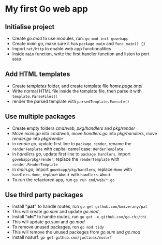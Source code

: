 # My first Go web app

## Initialise project

- Create _go.mod_ to use modules, run: `go mod init gowebapp`
- Create _main.go_, make sure it has `package main` and `func main() {}`
- Import `net/http` to enable web app functionalities
- Inside `main` function, write the first handler function and listen to port `8080`

## Add HTML templates

- Create _templates_ folder, and create template file _home.page.tmpl_
- Write normal HTML file inside the template file, then parse it with `template.ParseFiles()`
- render the parsed template with `parsedTemplate.Execute()`

## Use multiple packages

- Create empty folders _cmd/web_, _pkg/handlers_ and _pkg/render_
- Move _main.go_ into _cmd/web_, move _handlers.go_ into _pkg/handlers_, move _render.go_ into _pkg/render_
- In _render.go_, update first line to `package render`, rename the `renderTemplate` with capital camel case: `RenderTemplate`
- In _handlers.go_, update first line to `package handlers`, import `gowebapp/pkg/render`, replace the `renderTemplate` with `render.RenderTemplate`
- In _main.go_, import `gowebapp/pkg/handlers`, replace `Home` with `handlers.Home`, replace `About` with `handlers.About`
- To run the refactored app, run `go run cmd/web/*.go`

## Use third party packages

- Install **"pat"** to handle routes, run `go get github.com/bmizerany/pat`
- This will create _go.sum_ and update _go.mod_
- Install **"chi"** to handle routes, run `go get -u github.com/go-chi/chi`
- This will update _go.sum_ and _go.mod_
- To remove unused packages, run `go mod tidy`
- This will remove the unused packeges from _go.sum_ and _go.mod_
- Install nosurf: `go get github.com/justinas/nosurf`
